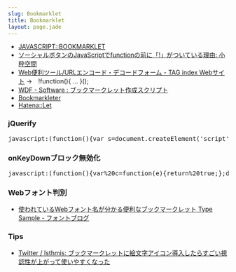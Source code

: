 ```yaml
---
slug: Bookmarklet
title: Bookmarklet
layout: page.jade
---
```


- [JAVASCRIPT::BOOKMARKLET](http://bookmarklet.daa.jp/)
- [ソーシャルボタンのJavaScriptでfunctionの前に「!」がついている理由: 小粋空間](http://www.koikikukan.com/archives/2013/06/12-003333.php)
- [Web便利ツール/URLエンコード・デコードフォーム - TAG index Webサイト](http://www.tagindex.com/tool/url.html) →　!function(){ ... }();
- [WDF - Software : ブックマークレット作成スクリプト](http://www.eonet.ne.jp/~wdf/software/bookmarklet_creator.html)
- [Bookmarkleter](http://chriszarate.github.io/bookmarkleter/)
- [Hatena::Let](http://let.hatelabo.jp/)

### jQuerify
<pre>
javascript:(function(){var s=document.createElement('script');s.setAttribute('src','//code.jquery.com/jquery-2.0.3.min.js');document.getElementsByTagName('head')[0].appendChild(s);})();
</pre>

### onKeyDownブロック無効化
<pre>
javascript:(function(){var%20c=function(e){return%20true;};document.onkeydown=c;var%20m=window.MENU;if(m){m.document.onkeydown=c;};var%20o=window.OPERATION;if(o){o.document.onkeydown=c;}})()
</pre>

### Webフォント判別
- [使われているWebフォント名が分かる便利なブックマークレット Type Sample - フォントブログ](http://blog.petitboys.com/archives/typesample.html)

### Tips
- [Twitter / Isthmis: ブックマークレットに絵文字アイコン導入したらすごい視認性が上がって使いやすくなった](https://twitter.com/Isthmis/status/475999198819536896)